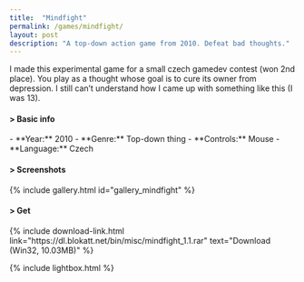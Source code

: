 ```yaml
---
title:  "Mindfight"
permalink: /games/mindfight/
layout: post
description: "A top-down action game from 2010. Defeat bad thoughts."
---
```

I made this experimental game for a small czech gamedev contest (won 2nd place). You play as a thought whose goal is to cure its owner from depression. I still can’t understand how I came up with something like this (I was 13).
<div class="subsection">
<h4 class="visual-title">&gt; Basic info</h4>    
- **Year:** 2010
- **Genre:** Top-down thing
- **Controls:** Mouse
- **Language:** Czech
</div>

<div class="subsection">
<h4 class="visual-title">&gt; Screenshots</h4>    
{% include gallery.html id="gallery_mindfight" %}
</div>

<div class="subsection">
<h4 class="visual-title">&gt; Get</h4>    
{% include download-link.html link="https://dl.blokatt.net/bin/misc/mindfight_1.1.rar" text="Download (Win32, 10.03MB)" %}
</div>

{% include lightbox.html %}


